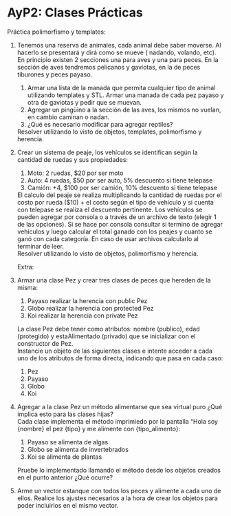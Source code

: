 # AyP2: Clases Prácticas

Práctica polimorfismo y templates:

1. Tenemos una reserva de animales, cada animal debe saber moverse. Al hacerlo se presentará y dirá como se mueve (
   nadando, volando, etc).<br>
   En principio existen 2 secciones una para aves y una para peces. En la sección de aves tendremos pelicanos y
   gaviotas, en la de peces tiburones y peces payaso.<br>
   <ol>
   <li>Armar una lista de la manada que permita cualquier tipo de animal utilizando templates y STL. Armar una manada de 
   cada pez payaso y otra de gaviotas y pedir que se muevan.</li>
   <li>Agregar un pingüino a la sección de las aves, los mismos no vuelan, en cambio caminan o nadan.</li>
   <li>¿Qué es necesario modificar para agregar reptiles?</li>
   </ol>
   Resolver utilizando lo visto de objetos, templates, polimorfismo y herencia.<br>

2. Crear un sistema de peaje, los vehículos se identifican según la cantidad de ruedas y sus propiedades:
   <ol>
   <li>Moto: 2 ruedas, $20 por ser moto</li>
   <li>Auto: 4 ruedas, $50 por ser auto, 5% descuento si tiene telepase</li>
   <li>Camión: +4, $100 por ser camión, 10% descuento si tiene telepase</li>
   </ol>
   El calculo del peaje se realiza multiplicando la cantidad de ruedas por el costo por rueda ($10) + el costo según el 
   tipo de vehículo y si cuenta con telepase se realiza el descuento pertinente.
   Los vehículos se pueden agregar por consola o a través de un archivo de texto (elegir 1 de las opciones). Si se hace 
   por consola consultar si termino de agregar vehículos y luego calcular el total ganado con los peajes y cuanto se 
   ganó con cada categoría. En caso de usar archivos calcularlo al terminar de leer.<br>
   Resolver utilizando lo visto de objetos, polimorfismo y herencia.<br>

   Extra:
3. Armar una clase Pez y crear tres clases de peces que hereden de la misma:
    1. Payaso realizar la herencia con public Pez
    2. Globo realizar la herencia con protected Pez
    3. Koi realizar la herencia con private Pez

   La clase Pez debe tener como atributos: nombre (publico), edad (protegido) y estaAlimentado (privado) que se
   inicializar con el constructor de Pez.<br>
   Instancie un objeto de las siguientes clases e intente acceder a cada uno de los atributos de forma directa,
   indicando que pasa en cada caso:
    1. Pez
    2. Payaso
    3. Globo
    4. Koi

4. Agregar a la clase Pez un método alimentarse que sea virtual puro ¿Qué implica esto para las clases hijas?<br>
   Cada clase implementa el método imprimiedo por la pantalla “Hola soy {nombre} el pez {tipo} y me alimente con
   {tipo_alimento}:
    1. Payaso se alimenta de algas
    2. Globo se alimenta de invertebrados
    3. Koi se alimenta de plantas

   Pruebe lo implementado llamando el método desde los objetos creados en el punto anterior ¿Qué ocurre?

5. Arme un vector estanque con todos los peces y alimente a cada uno de ellos. Realice los ajustes necesarios a la hora
   de crear los objetos para poder incluirlos en el mismo vector.